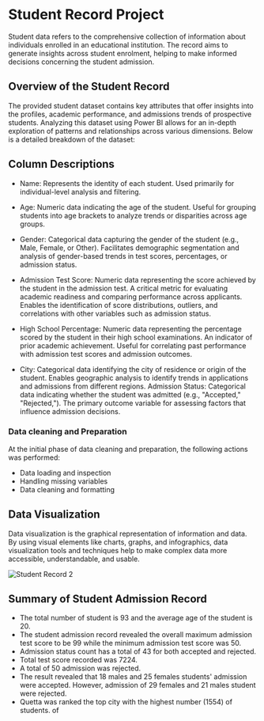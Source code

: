 # Student Record Project
Student data refers to the comprehensive collection of information about individuals enrolled in an educational institution. The record aims to generate insights across student enrolment, helping to make informed decisions concerning the student admission. 

## Overview of the Student Record
The provided student dataset contains key attributes that offer insights into the profiles, academic performance, and admissions trends of prospective students. Analyzing this dataset using Power BI allows for an in-depth exploration of patterns and relationships across various dimensions. Below is a detailed breakdown of the dataset:

## Column Descriptions
- Name:
Represents the identity of each student.
Used primarily for individual-level analysis and filtering.

- Age:
Numeric data indicating the age of the student.
Useful for grouping students into age brackets to analyze trends or disparities across age groups.

- Gender:
Categorical data capturing the gender of the student (e.g., Male, Female, or Other).
Facilitates demographic segmentation and analysis of gender-based trends in test scores, percentages, or admission status.

- Admission Test Score:
Numeric data representing the score achieved by the student in the admission test.
A critical metric for evaluating academic readiness and comparing performance across applicants.
Enables the identification of score distributions, outliers, and correlations with other variables such as admission status.

- High School Percentage:
Numeric data representing the percentage scored by the student in their high school examinations.
An indicator of prior academic achievement.
Useful for correlating past performance with admission test scores and admission outcomes.
- City:
Categorical data identifying the city of residence or origin of the student.
Enables geographic analysis to identify trends in applications and admissions from different regions.
Admission Status:
Categorical data indicating whether the student was admitted (e.g., "Accepted," "Rejected,").
The primary outcome variable for assessing factors that influence admission decisions.

### Data cleaning and Preparation
At the initial phase of data cleaning and preparation, the following actions was performed:
   - Data loading and inspection
   - Handling missing variables
   - Data cleaning and formatting

## Data Visualization
Data visualization is the graphical representation of information and data. By using visual elements like charts, graphs, and infographics, data visualization tools and techniques help to make complex data more accessible, understandable, and usable.

![Student Record 2](https://github.com/user-attachments/assets/37ae245b-1eca-47d0-9eb4-5d317472c66c)



## Summary of Student Admission Record
- The total number of student is 93 and the average age of the student is 20.
- The student admission record revealed the overall maximum admission test score to be 99 while the minimum admission test score was 50.
- Admission status count has a total of 43 for both accepted and rejected.
- Total test score recorded was 7224.
- A total of 50 admission was rejected.
- The result revealed that 18 males and 25 females students' admission were accepted. However, admission of 29 females and 21 males student were rejected.
- Quetta was ranked the top city with the highest number (1554) of  students.
of
